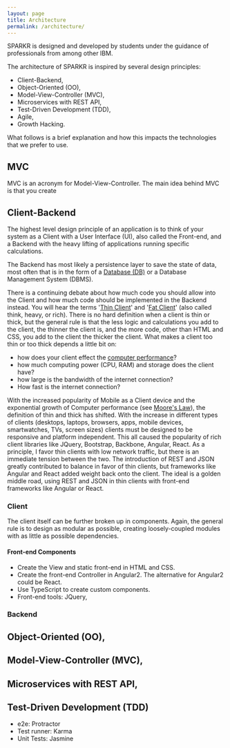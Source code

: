 ```yaml
---
layout: page
title: Architecture
permalink: /architecture/
---
```

SPARKR is designed and developed by students under the guidance of professionals from among other IBM.

The architecture of SPARKR is inspired by several design principles:
* Client-Backend,
* Object-Oriented (OO),
* Model-View-Controller (MVC),
* Microservices with REST API,
* Test-Driven Development (TDD),
* Agile,
* Growth Hacking.

What follows is a brief explanation and how this impacts the technologies that we prefer to use.  

## MVC
MVC is an acronym for Model-View-Controller. The main idea behind MVC is that you create

## Client-Backend
The highest level design principle of an application is to think of your system as a Client with a User Interface (UI), also called the Front-end, and a Backend with the heavy lifting of applications running specific calculations.

The Backend has most likely a persistence layer to save the state of data, most often that is in the form of a [Database (DB)](https://en.wikipedia.org/wiki/Database) or a Database Management System (DBMS).

There is a continuing debate about how much code you should allow into the Client and how much code should be implemented in the Backend instead. You will hear the terms '[Thin Client](https://en.wikipedia.org/wiki/Thin_client)' and '[Fat Client](https://en.wikipedia.org/wiki/Fat_client)' (also called think, heavy, or rich). There is no hard definition when a client is thin or thick, but the general rule is that the less logic and calculations you add to the client, the thinner the client is, and the more code, other than HTML and CSS, you add to the client the thicker the client. What makes a client too thin or too thick depends a little bit on:
* how does your client effect the [computer performance](https://en.wikipedia.org/wiki/Computer_performance)?
* how much computing power (CPU, RAM) and storage  does the client have?
* how large is the bandwidth of the internet connection?
* How fast is the internet connection?

With the increased popularity of Mobile as a Client device and the exponential growth of Computer performance (see [Moore's Law](https://en.wikipedia.org/wiki/Moore%27s_law)), the definition of thin and thick has shifted. With the increase in different types of clients (desktops, laptops, browsers, apps, mobile devices, smartwatches, TVs, screen sizes) clients must be designed to be responsive and platform independent. This all caused the popularity of rich client libraries like JQuery, Bootstrap, Backbone, Angular, React. As a principle, I favor thin clients with low network traffic, but there is an immediate tension between the two. The introduction of REST and JSON greatly contributed to balance in favor of thin clients, but frameworks like Angular and React added weight back onto the client. The ideal is a golden middle road, using REST and JSON in thin clients with front-end frameworks like Angular or React.

### Client

The client itself can be further broken up in components. Again, the general rule is to design as modular as possible, creating loosely-coupled modules with as little as possible dependencies. 

#### Front-end Components

* Create the View and static front-end in HTML and CSS.
* Create the front-end Controller in Angular2. The alternative for Angular2 could be React.
* Use TypeScript to create custom components.
* Front-end tools: JQuery,

### Backend


## Object-Oriented (OO),


## Model-View-Controller (MVC),


## Microservices with REST API,


## Test-Driven Development (TDD)

* e2e: Protractor
* Test runner: Karma
* Unit Tests: Jasmine
